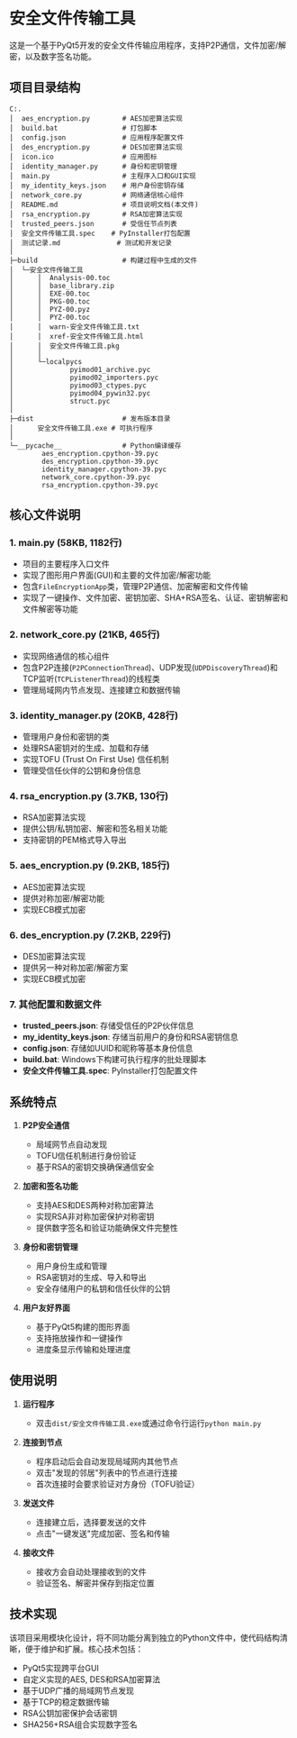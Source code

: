 # 安全文件传输工具

这是一个基于PyQt5开发的安全文件传输应用程序，支持P2P通信，文件加密/解密，以及数字签名功能。

## 项目目录结构

```
C:.
│  aes_encryption.py        # AES加密算法实现
│  build.bat                # 打包脚本
│  config.json              # 应用程序配置文件
│  des_encryption.py        # DES加密算法实现
│  icon.ico                 # 应用图标
│  identity_manager.py      # 身份和密钥管理
│  main.py                  # 主程序入口和GUI实现
│  my_identity_keys.json    # 用户身份密钥存储
│  network_core.py          # 网络通信核心组件
│  README.md                # 项目说明文档(本文件)
│  rsa_encryption.py        # RSA加密算法实现
│  trusted_peers.json       # 受信任节点列表
│  安全文件传输工具.spec    # PyInstaller打包配置
│  测试记录.md              # 测试和开发记录
│  
├─build                     # 构建过程中生成的文件
│  └─安全文件传输工具
│      │  Analysis-00.toc
│      │  base_library.zip
│      │  EXE-00.toc
│      │  PKG-00.toc
│      │  PYZ-00.pyz
│      │  PYZ-00.toc
│      │  warn-安全文件传输工具.txt
│      │  xref-安全文件传输工具.html
│      │  安全文件传输工具.pkg
│      │  
│      └─localpycs
│              pyimod01_archive.pyc
│              pyimod02_importers.pyc
│              pyimod03_ctypes.pyc
│              pyimod04_pywin32.pyc
│              struct.pyc
│
├─dist                      # 发布版本目录
│      安全文件传输工具.exe # 可执行程序
│
└─__pycache__               # Python编译缓存
        aes_encryption.cpython-39.pyc
        des_encryption.cpython-39.pyc
        identity_manager.cpython-39.pyc
        network_core.cpython-39.pyc
        rsa_encryption.cpython-39.pyc
```

## 核心文件说明

### 1. main.py (58KB, 1182行)
- 项目的主要程序入口文件
- 实现了图形用户界面(GUI)和主要的文件加密/解密功能
- 包含`FileEncryptionApp`类，管理P2P通信、加密解密和文件传输
- 实现了一键操作、文件加密、密钥加密、SHA+RSA签名、认证、密钥解密和文件解密等功能

### 2. network_core.py (21KB, 465行)
- 实现网络通信的核心组件
- 包含P2P连接(`P2PConnectionThread`)、UDP发现(`UDPDiscoveryThread`)和TCP监听(`TCPListenerThread`)的线程类
- 管理局域网内节点发现、连接建立和数据传输

### 3. identity_manager.py (20KB, 428行)
- 管理用户身份和密钥的类
- 处理RSA密钥对的生成、加载和存储
- 实现TOFU (Trust On First Use) 信任机制
- 管理受信任伙伴的公钥和身份信息

### 4. rsa_encryption.py (3.7KB, 130行)
- RSA加密算法实现
- 提供公钥/私钥加密、解密和签名相关功能
- 支持密钥的PEM格式导入导出

### 5. aes_encryption.py (9.2KB, 185行)
- AES加密算法实现
- 提供对称加密/解密功能
- 实现ECB模式加密

### 6. des_encryption.py (7.2KB, 229行)
- DES加密算法实现
- 提供另一种对称加密/解密方案
- 实现ECB模式加密

### 7. 其他配置和数据文件
- **trusted_peers.json**: 存储受信任的P2P伙伴信息
- **my_identity_keys.json**: 存储当前用户的身份和RSA密钥信息
- **config.json**: 存储如UUID和昵称等基本身份信息
- **build.bat**: Windows下构建可执行程序的批处理脚本
- **安全文件传输工具.spec**: PyInstaller打包配置文件

## 系统特点

1. **P2P安全通信**
   - 局域网节点自动发现
   - TOFU信任机制进行身份验证
   - 基于RSA的密钥交换确保通信安全

2. **加密和签名功能**
   - 支持AES和DES两种对称加密算法
   - 实现RSA非对称加密保护对称密钥
   - 提供数字签名和验证功能确保文件完整性

3. **身份和密钥管理**
   - 用户身份生成和管理
   - RSA密钥对的生成、导入和导出
   - 安全存储用户的私钥和信任伙伴的公钥

4. **用户友好界面**
   - 基于PyQt5构建的图形界面
   - 支持拖放操作和一键操作
   - 进度条显示传输和处理进度

## 使用说明

1. **运行程序**
   - 双击`dist/安全文件传输工具.exe`或通过命令行运行`python main.py`

2. **连接到节点**
   - 程序启动后会自动发现局域网内其他节点
   - 双击"发现的邻居"列表中的节点进行连接
   - 首次连接时会要求验证对方身份（TOFU验证）

3. **发送文件**
   - 连接建立后，选择要发送的文件
   - 点击"一键发送"完成加密、签名和传输

4. **接收文件**
   - 接收方会自动处理接收到的文件
   - 验证签名、解密并保存到指定位置

## 技术实现

该项目采用模块化设计，将不同功能分离到独立的Python文件中，使代码结构清晰，便于维护和扩展。核心技术包括：

- PyQt5实现跨平台GUI
- 自定义实现的AES, DES和RSA加密算法
- 基于UDP广播的局域网节点发现
- 基于TCP的稳定数据传输
- RSA公钥加密保护会话密钥
- SHA256+RSA组合实现数字签名 